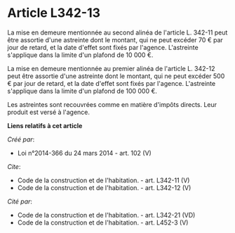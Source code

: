 # Article L342-13

La mise en demeure mentionnée au second alinéa de l'article L. 342-11 peut être assortie d'une astreinte dont le montant, qui
ne peut excéder 70 € par jour de retard, et la date d'effet sont fixés par l'agence. L'astreinte s'applique dans la limite
d'un plafond de 10 000 €. 

La mise en demeure mentionnée au premier alinéa de l'article L. 342-12 peut être assortie d'une astreinte dont le montant,
qui ne peut excéder 500 € par jour de retard, et la date d'effet sont fixés par l'agence. L'astreinte s'applique dans la
limite d'un plafond de 100 000 €. 

Les astreintes sont recouvrées comme en matière d'impôts directs. Leur produit est versé à l'agence.

**Liens relatifs à cet article**

_Créé par_:

  - Loi n°2014-366 du 24 mars 2014 - art. 102 (V)

_Cite_:

  - Code de la construction et de l'habitation. - art. L342-11 (V)
  - Code de la construction et de l'habitation. - art. L342-12 (V)

_Cité par_:

  - Code de la construction et de l'habitation. - art. L342-21 (VD)
  - Code de la construction et de l'habitation. - art. L452-3 (V)
